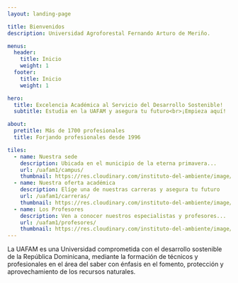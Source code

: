 ```yaml
---
layout: landing-page

title: Bienvenidos
description: Universidad Agroforestal Fernando Arturo de Meriño.

menus:
  header:
    title: Inicio
    weight: 1
  footer:
    title: Inicio
    weight: 1

hero:
  title: Excelencia Académica al Servicio del Desarrollo Sostenible!
  subtitle: Estudia en la UAFAM y asegura tu futuro<br>¡Empieza aquí!

about:
  pretitle: Más de 1700 profesionales
  title: Forjando profesionales desde 1996

tiles:
  - name: Nuestra sede
    description: Ubicada en el municipio de la eterna primavera...
    url: /uafam1/campus/
    thumbnail: https://res.cloudinary.com/instituto-del-ambiente/image/upload/pages/campus.jpg
  - name: Nuestra oferta académica
    description: Elíge una de nuestras carreras y asegura tu futuro
    url: /uafam1/carreras/
    thumbnail: https://res.cloudinary.com/instituto-del-ambiente/image/upload/c_scale,q_80,w_550/pages/hombre-trabajando.jpg
  - name: Los Profesores
    description: Ven a conocer nuestros especialistas y profesores...
    url: /uafam1/profesores/
    thumbnail: https://res.cloudinary.com/instituto-del-ambiente/image/upload/c_scale,q_80,w_550/pages/profesores.jpg
---
```


La UAFAM es una Universidad comprometida con el desarrollo sostenible de la República Dominicana, mediante la formación de técnicos y profesionales en el área del saber con énfasis en el fomento, protección y aprovechamiento de los recursos naturales.
